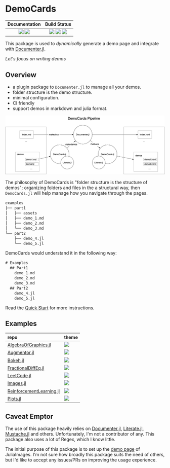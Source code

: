 # DemoCards

| **Documentation**                                                               | **Build Status**                                                                                |
|:-------------------------------------------------------------------------------:|:-----------------------------------------------------------------------------------------------:|
| [![][docs-stable-img]][docs-stable-url] [![][docs-dev-img]][docs-dev-url] | [![][action-img]][action-url] [![][pkgeval-img]][pkgeval-url] [![][codecov-img]][codecov-url] |

This package is used to *dynamically* generate a demo page and integrate with [Documenter.jl](https://github.com/JuliaDocs/Documenter.jl).

_Let's focus on writing demos_

## Overview

* a plugin package to `Documenter.jl` to manage all your demos.
* folder structure is the demo structure.
* minimal configuration.
* CI friendly
* support demos in markdown and julia format.

![democards workflow](docs/quickstart/assets/democards_workflow.png)

The philosophy of DemoCards is "folder structure is the structure of demos"; organizing folders and files in
the a structural way, then `DemoCards.jl` will help manage how you navigate through the pages.

```text
examples
├── part1
│   ├── assets
│   ├── demo_1.md
│   ├── demo_2.md
│   └── demo_3.md
└── part2
    ├── demo_4.jl
    └── demo_5.jl
```

DemoCards would understand it in the following way:

```text
# Examples
  ## Part1
    demo_1.md
    demo_2.md
    demo_3.md
  ## Part2
    demo_4.jl
    demo_5.jl
```

Read the [Quick Start](https://johnnychen94.github.io/DemoCards.jl/stable/quickstart/) for more instructions.

## Examples

| repo | theme |
| :---- | :---- |
| [AlgebraOfGraphics.jl](http://juliaplots.org/AlgebraOfGraphics.jl/dev/gallery/) | [![][theme-bulmagrid-img]][theme-bulmagrid] |
| [Augmentor.jl](https://evizero.github.io/Augmentor.jl/dev/operations/) | [![][theme-grid-img]][theme-grid] |
| [Bokeh.jl](https://cjdoris.github.io/Bokeh.jl/dev/gallery/) | [![][theme-bokehlist-img]][theme-bokehlist] |
| [FractionalDiffEq.jl](https://scifracx.org/FractionalDiffEq.jl/dev/ChaosGallery/) | [![][theme-bulmagrid-img]][theme-bulmagrid] |
| [LeetCode.jl](https://cn.julialang.org/LeetCode.jl/dev/) | [![][theme-none-img]][theme-none] |
| [Images.jl](https://juliaimages.org/latest/examples/) | [![][theme-grid-img]][theme-grid] |
| [ReinforcementLearning.jl](https://juliareinforcementlearning.org/docs/experiments/) | [![][theme-grid-img]][theme-grid] |
| [Plots.jl](https://docs.juliaplots.org/dev/user_gallery/) | [![][theme-bulmagrid-img]][theme-bulmagrid] |

## Caveat Emptor

The use of this package heavily relies on [Documenter.jl](https://github.com/JuliaDocs/Documenter.jl),
[Literate.jl](https://github.com/fredrikekre/Literate.jl), [Mustache.jl](https://github.com/jverzani/Mustache.jl)
and others. Unfortunately, I'm not a contributor of any. This package also uses a lot of Regex, which I know little.

The initial purpose of this package is to set up the [demo page](https://juliaimages.org/latest/examples) of JuliaImages.
I'm not sure how broadly this package suits the need of others, but I'd like to accept any issues/PRs on improving the usage experience.


[docs-dev-img]: https://img.shields.io/badge/docs-dev-blue.svg
[docs-dev-url]: https://juliadocs.github.io/DemoCards.jl/dev

[docs-stable-img]: https://img.shields.io/badge/docs-stable-blue.svg
[docs-stable-url]: https://juliadocs.github.io/DemoCards.jl/stable

[action-img]: https://github.com/JuliaDocs/DemoCards.jl/workflows/Unit%20test/badge.svg
[action-url]: https://github.com/JuliaDocs/DemoCards.jl/actions

[codecov-img]: https://codecov.io/gh/JuliaDocs/DemoCards.jl/branch/master/graph/badge.svg
[codecov-url]: https://codecov.io/gh/JuliaDocs/DemoCards.jl

[pkgeval-img]: https://juliaci.github.io/NanosoldierReports/pkgeval_badges/D/DemoCards.svg
[pkgeval-url]: https://juliaci.github.io/NanosoldierReports/pkgeval_badges/report.html


[theme-bulmagrid-img]: https://img.shields.io/badge/theme-bulmagrid-blue.svg
[theme-grid-img]: https://img.shields.io/badge/theme-grid-blue.svg
[theme-list-img]: https://img.shields.io/badge/theme-list-blue.svg
[theme-bokehlist-img]: https://img.shields.io/badge/theme-bokehlist-blue.svg
[theme-none-img]: https://img.shields.io/badge/theme-none-blue.svg

[theme-bulmagrid]: https://juliadocs.github.io/DemoCards.jl/stable/bulmagrid/
[theme-grid]: https://juliadocs.github.io/DemoCards.jl/stable/grid/
[theme-list]: https://juliadocs.github.io/DemoCards.jl/stable/list/
[theme-bokehlist]: https://juliadocs.github.io/DemoCards.jl/stable/bokehlist/
[theme-none]: https://juliadocs.github.io/DemoCards.jl/stable/themeless/markdown/item1/
